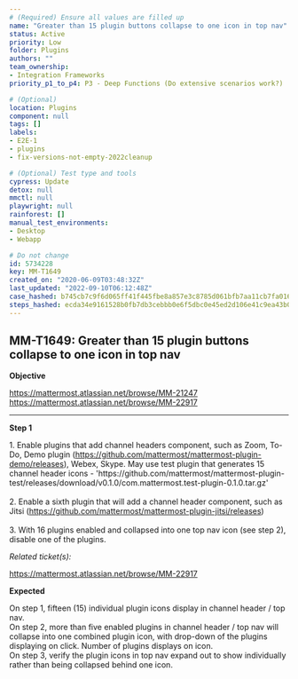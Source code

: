 ```yaml
---
# (Required) Ensure all values are filled up
name: "Greater than 15 plugin buttons collapse to one icon in top nav"
status: Active
priority: Low
folder: Plugins
authors: ""
team_ownership: 
- Integration Frameworks
priority_p1_to_p4: P3 - Deep Functions (Do extensive scenarios work?)

# (Optional)
location: Plugins
component: null
tags: []
labels: 
- E2E-1
- plugins
- fix-versions-not-empty-2022cleanup

# (Optional) Test type and tools
cypress: Update
detox: null
mmctl: null
playwright: null
rainforest: []
manual_test_environments: 
- Desktop
- Webapp

# Do not change
id: 5734228
key: MM-T1649
created_on: "2020-06-09T03:48:32Z"
last_updated: "2022-09-10T06:12:48Z"
case_hashed: b745cb7c9f6d065ff41f445fbe8a857e3c8785d061bfb7aa11cb7fa016765c219d40d96836b04455f7de15694f094d7f
steps_hashed: ecda34e9161528b0fb7db3cebbb0e6f5dbc0e45ed2d106e41c9ea43b07a48b7bd9953dfd794ddfbc2eff4995a3efb594
---
```


<!-- (Auto-generated) Based on frontmatter's "key" and "name" -->

## MM-T1649: Greater than 15 plugin buttons collapse to one icon in top nav

**Objective**

<https://mattermost.atlassian.net/browse/MM-21247>\
<https://mattermost.atlassian.net/browse/MM-22917>

---

**Step 1**

1\. Enable plugins that add channel headers component, such as Zoom, To-Do, Demo plugin (<https://github.com/mattermost/mattermost-plugin-demo/releases>), Webex, Skype. May use test plugin that generates 15 channel header icons - 'https\://github.com/mattermost/mattermost-plugin-test/releases/download/v0.1.0/com.mattermost.test-plugin-0.1.0.tar.gz'\
\
2\. Enable a sixth plugin that will add a channel header component, such as Jitsi (<https://github.com/mattermost/mattermost-plugin-jitsi/releases>)\
\
3\. With 16 plugins enabled and collapsed into one top nav icon (see step 2), disable one of the plugins.

_Related ticket(s):_

<https://mattermost.atlassian.net/browse/MM-22917>

**Expected**

On step 1, fifteen (15) individual plugin icons display in channel header / top nav.\
On step 2, more than five enabled plugins in channel header / top nav will collapse into one combined plugin icon, with drop-down of the plugins displaying on click. Number of plugins displays on icon.\
On step 3, verify the plugin icons in top nav expand out to show individually rather than being collapsed behind one icon.
